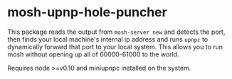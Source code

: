 # mosh-upnp-hole-puncher

This package reads the output from `mosh-server new` and
detects the port, then finds your local machine's internal
ip address and runs `upnpc` to dynamically forward that port
to your local system. This allows you to run mosh without
opening up all of 60000-61000 to the world.

Requires node >=v0.10 and miniupnpc installed on the system.

